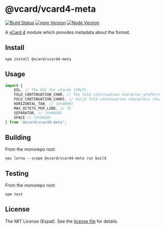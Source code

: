 @vcard/vcard4-meta
==================
[![Build Status][BUILD BADGE]][BUILD PAGE] [![npm Version][NPM BADGE]][NPM PAGE] [![Node Version][NODE BADGE]][NODE PAGE]

A [vCard 4](https://datatracker.ietf.org/doc/html/rfc6350) module which provides metadata about the format.

Install
-------
```sh-session
npm install @vcard/vcard4-meta
```

Usage
-----
```js
import {
    EOL, // The EOL for vCards (CRLF).
    FOLD_CONTINUATION_CHAR, // The fold continuation character preferred by the vCard.js suite (U+0020).
    FOLD_CONTINUATION_CHARS, // Valid fold continuation characters (horizontal tab and space).
    HORIZONTAL_TAB, // (U+0009)
    MAX_OCTETS_PER_LINE, // 75
    SEPARATOR, // (U+003B)
    SPACE // (U+0020)
} from '@vcard/vcard4-meta';
```

Building
--------
From the monorepo root:

```sh-session
npx lerna --scope @vcard/vcard4-meta run build
```

Testing
--------
From the monorepo root:

```sh-session
npm test
```

License
-------
The MIT License (Expat). See the [license file](LICENSE) for details.

[BUILD BADGE]: https://img.shields.io/github/workflow/status/jbenner-radham/vcardjs/CI?logo=github
[BUILD PAGE]: https://github.com/jbenner-radham/vcardjs/actions/workflows/ci.yaml
[NODE BADGE]: https://img.shields.io/node/v/@vcard/vcard4-meta?style=flat&logo=nodedotjs
[NODE PAGE]: https://nodejs.org/
[NPM BADGE]: https://img.shields.io/npm/v/@vcard/vcard4-meta?style=flat&logo=npm
[NPM PAGE]: https://www.npmjs.com/package/@vcard/vcard4-meta
